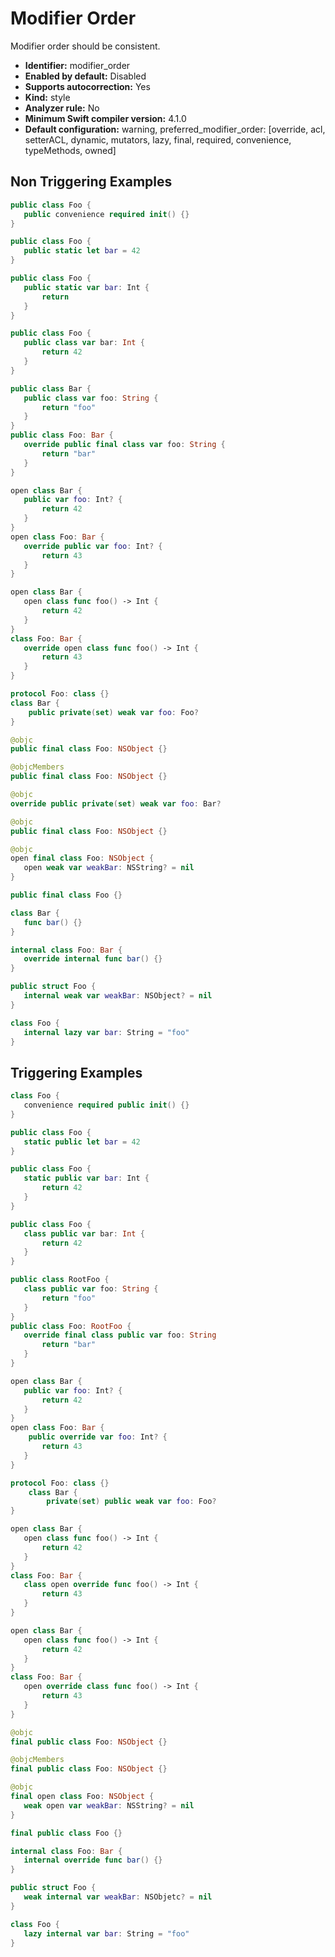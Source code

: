 # Modifier Order

Modifier order should be consistent.

* **Identifier:** modifier_order
* **Enabled by default:** Disabled
* **Supports autocorrection:** Yes
* **Kind:** style
* **Analyzer rule:** No
* **Minimum Swift compiler version:** 4.1.0
* **Default configuration:** warning, preferred_modifier_order: [override, acl, setterACL, dynamic, mutators, lazy, final, required, convenience, typeMethods, owned]

## Non Triggering Examples

```swift
public class Foo {
   public convenience required init() {}
}
```

```swift
public class Foo {
   public static let bar = 42
}
```

```swift
public class Foo {
   public static var bar: Int {
       return
   }
}
```

```swift
public class Foo {
   public class var bar: Int {
       return 42
   }
}
```

```swift
public class Bar {
   public class var foo: String {
       return "foo"
   }
}
public class Foo: Bar {
   override public final class var foo: String {
       return "bar"
   }
}
```

```swift
open class Bar {
   public var foo: Int? {
       return 42
   }
}
open class Foo: Bar {
   override public var foo: Int? {
       return 43
   }
}
```

```swift
open class Bar {
   open class func foo() -> Int {
       return 42
   }
}
class Foo: Bar {
   override open class func foo() -> Int {
       return 43
   }
}
```

```swift
protocol Foo: class {}
class Bar {
    public private(set) weak var foo: Foo?
}
```

```swift
@objc
public final class Foo: NSObject {}
```

```swift
@objcMembers
public final class Foo: NSObject {}
```

```swift
@objc
override public private(set) weak var foo: Bar?
```

```swift
@objc
public final class Foo: NSObject {}
```

```swift
@objc
open final class Foo: NSObject {
   open weak var weakBar: NSString? = nil
}
```

```swift
public final class Foo {}
```

```swift
class Bar {
   func bar() {}
}
```

```swift
internal class Foo: Bar {
   override internal func bar() {}
}
```

```swift
public struct Foo {
   internal weak var weakBar: NSObject? = nil
}
```

```swift
class Foo {
   internal lazy var bar: String = "foo"
}
```

## Triggering Examples

```swift
class Foo {
   convenience required public init() {}
}
```

```swift
public class Foo {
   static public let bar = 42
}
```

```swift
public class Foo {
   static public var bar: Int {
       return 42
   }
}
```

```swift
public class Foo {
   class public var bar: Int {
       return 42
   }
}
```

```swift
public class RootFoo {
   class public var foo: String {
       return "foo"
   }
}
public class Foo: RootFoo {
   override final class public var foo: String
       return "bar"
   }
}
```

```swift
open class Bar {
   public var foo: Int? {
       return 42
   }
}
open class Foo: Bar {
    public override var foo: Int? {
       return 43
   }
}
```

```swift
protocol Foo: class {}
    class Bar {
        private(set) public weak var foo: Foo?
}
```

```swift
open class Bar {
   open class func foo() -> Int {
       return 42
   }
}
class Foo: Bar {
   class open override func foo() -> Int {
       return 43
   }
}
```

```swift
open class Bar {
   open class func foo() -> Int {
       return 42
   }
}
class Foo: Bar {
   open override class func foo() -> Int {
       return 43
   }
}
```

```swift
@objc
final public class Foo: NSObject {}
```

```swift
@objcMembers
final public class Foo: NSObject {}
```

```swift
@objc
final open class Foo: NSObject {
   weak open var weakBar: NSString? = nil
}
```

```swift
final public class Foo {}
```

```swift
internal class Foo: Bar {
   internal override func bar() {}
}
```

```swift
public struct Foo {
   weak internal var weakBar: NSObjetc? = nil
}
```

```swift
class Foo {
   lazy internal var bar: String = "foo"
}
```